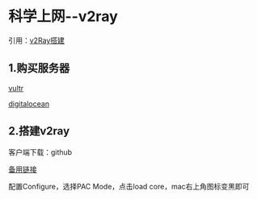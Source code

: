 # 科学上网--v2ray
引用：[v2Ray搭建](https://www.stackcc.com/2019/04/02/v2raysetup/)

## 1.购买服务器

[vultr](https://my.vultr.com)

[digitalocean](https://m.do.co/c/7c3b6cdf9547)

## 2.搭建v2ray
客户端下载：github

[备用链接](https://www.geekersq.cc/2019/04/v2ray-client-download/)

配置Configure，选择PAC Mode，点击load core，mac右上角图标变黑即可
